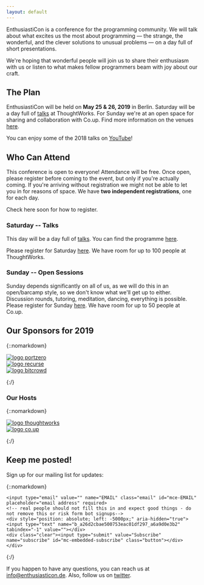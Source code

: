 ```yaml
---
layout: default
---
```


<div class="lead pretty-links">

EnthusiastiCon is a conference for the programming community.
We will talk about what excites us the most about programming — the strange, the wonderful, and the clever solutions to unusual problems — on a day full of short presentations.

We're hoping that wonderful people will join us to share their enthusiasm with us or listen to what makes fellow programmers beam with joy about our craft.

## The Plan

EnthusiastiCon will be held on **May 25 & 26, 2019** in Berlin.
Saturday will be a day full of [talks](/talks) at ThoughtWorks.
For Sunday we're at an open space for sharing and collaboration with Co.up.
Find more information on the venues [here](/venue).

You can enjoy some of the 2018 talks on [YouTube](https://www.youtube.com/channel/UCysZMezyfn6QuDPNlbl6jHQ/videos)!

## Who Can Attend

This conference is open to everyone! Attendance will be free.
Once open, please register before coming to the event, but only if you're actually coming.
If you're arriving without registration we might not be able to let you in for reasons of space.
We have **two independent registrations**, one for each day.

Check here soon for how to register.

### Saturday -- Talks

This day will be a day full of [talks](/talks).
You can find the programme [here](/programme).

Please register for Saturday [here](https://www.eventbrite.com/e/enthusiasticon-2019-saturday-talks-tickets-61524400137).
We have room for up to 100 people at ThoughtWorks.

### Sunday -- Open Sessions

Sunday depends significantly on all of us, as we will do this in an open/barcamp style, so we don't know what we'll get up to either.
Discussion rounds, tutoring, meditation, dancing, everything is possible.
Please register for Sunday [here](https://www.eventbrite.com/e/enthusiasticon-2019-sunday-open-sessions-tickets-61527243642).
We have room for up to 50 people at Co.up.

## Our Sponsors for 2019

{::nomarkdown}

<div class="gridify">
  <a href="https://port-zero.com" target="_blank">
    <img alt="logo portzero" title="Port Zero" src="{{ site.baseurl}}/assets/img/logo_portzero.png">
  </a>
</div>

<div class="gridify">
  <a href="https://recurse.com" target="_blank">
    <img alt="logo recurse" title="Recurse Center" src="{{ site.baseurl}}/assets/img/logo_recurse.png">
  </a>
</div>

<div class="gridify">
  <a href="https://bitcrowd.net" target="_blank">
    <img alt="logo bitcrowd" title="bitcrowd - our speaker/talk practice host" src="{{ site.baseurl}}/assets/img/logo_bitcrowd.jpg">
  </a>
</div>

{:/}

### Our Hosts

{::nomarkdown}

<div class="gridify">
  <a href="https://www.thoughtworks.com/events" target="_blank">
    <img alt="logo thoughtworks" title="ThoughtsWorks - our talk host" src="{{ site.baseurl}}/assets/img/logo_tw.png">
  </a>
</div>

<div class="gridify">
  <a href=http://co-up.de/events.html target="_blank">
    <img alt="logo co.up"  title="Co.up - our open session host" src="{{ site.baseurl}}/assets/img/logo_coup.png">
  </a>
</div>

{:/}

## Keep me posted!

Sign up for our mailing list for updates:

{::nomarkdown}
<!-- Begin MailChimp Signup Form -->
<div id="mc_embed_signup">
<form action="https://enthusiasticon.us17.list-manage.com/subscribe/post?u=a26d2cbae500753eac01df297&amp;id=a6a9d0e3b2" method="post" id="mc-embedded-subscribe-form" name="mc-embedded-subscribe-form" class="validate" target="_blank" novalidate>
    <div id="mc_embed_signup_scroll">

	<input type="email" value="" name="EMAIL" class="email" id="mce-EMAIL" placeholder="email address" required>
    <!-- real people should not fill this in and expect good things - do not remove this or risk form bot signups-->
    <div style="position: absolute; left: -5000px;" aria-hidden="true"><input type="text" name="b_a26d2cbae500753eac01df297_a6a9d0e3b2" tabindex="-1" value=""></div>
    <div class="clear"><input type="submit" value="Subscribe" name="subscribe" id="mc-embedded-subscribe" class="button"></div>
    </div>
</form>
</div>

{:/}
<!--End mc_embed_signup-->

If you happen to have any questions, you can reach us at [info@enthusiasticon.de](mailto:info@enthusiasticon.de).
Also, follow us on [twitter](https://twitter.com/enthusiasticon_).

</div>
